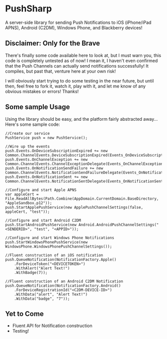 PushSharp
=========

A server-side library for sending Push Notifications to iOS (iPhone/iPad APNS), Android (C2DM), Windows Phone, and Blackberry devices!

Disclaimer: Only for the Brave
------------------------------
There's finally some code available here to look at, but I must warn you, this code is completely untested as of now!  I mean it, I haven't even confirmed that the Push Channels can actually send notifications successfully!  It compiles, but past that, venture here at your own risk!  

I will obviously start trying to do some testing in the near future, but until then, feel free to fork it, watch it, play with it, and let me know of any obvious mistakes or errors!  Thanks!

Some sample Usage
-----------------

Using the library should be easy, and the platform fairly abstracted away... Here's some sample code:

	//Create our service	
	PushService push = new PushService();
  
	//Wire up the events
	push.Events.OnDeviceSubscriptionExpired += new Common.ChannelEvents.DeviceSubscriptionExpired(Events_OnDeviceSubscriptionExpired);
	push.Events.OnChannelException += new Common.ChannelEvents.ChannelExceptionDelegate(Events_OnChannelException);
	push.Events.OnNotificationSendFailure += new Common.ChannelEvents.NotificationSendFailureDelegate(Events_OnNotificationSendFailure);
	push.Events.OnNotificationSent += new Common.ChannelEvents.NotificationSentDelegate(Events_OnNotificationSent);
  
	//Configure and start Apple APNS
	var appleCert = File.ReadAllBytes(Path.Combine(AppDomain.CurrentDomain.BaseDirectory, "AppleSandbox.p12"));
	push.StartApplePushService(new ApplePushChannelSettings(false, appleCert, "test"));
  
	//Configure and start Android C2DM
	push.StartAndroidPushService(new Android.AndroidPushChannelSettings("<SENDERID>", "test", "<APPID>"));
  
	//Configure and start Windows Phone Notifications
	push.StartWindowsPhonePushService(new WindowsPhone.WindowsPhonePushChannelSettings());
  
	//Fluent construction of an iOS notification
	push.QueueNotification(NotificationFactory.Apple()
		.ForDeviceToken("<DEVICETOKEN>")
		.WithAlert("Alert Text!")
		.WithBadge(7));
  
	//Fluent construction of an Android C2DM Notification
	push.QueueNotification(NotificationFactory.Android()
		.ForDeviceRegistrationId("<C2DM-DEVICE-ID>")
		.WithData("alert", "Alert Text!")
		.WithData("badge", "7"));
	
	
Yet to Come
-----------
 - Fluent API for Notification construction
 - Testing!
 
